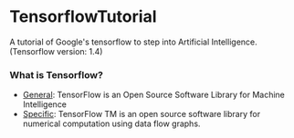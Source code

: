 # TensorflowTutorial
A tutorial of Google's tensorflow to step into Artificial Intelligence. (Tensorflow version: 1.4)

### What is Tensorflow?
* [General](https://www.tensorflow.org/): TensorFlow is an Open Source Software Library for Machine Intelligence
* [Specific](https://www.tensorflow.org/): TensorFlow TM is an open source software library for numerical computation using data flow graphs.

